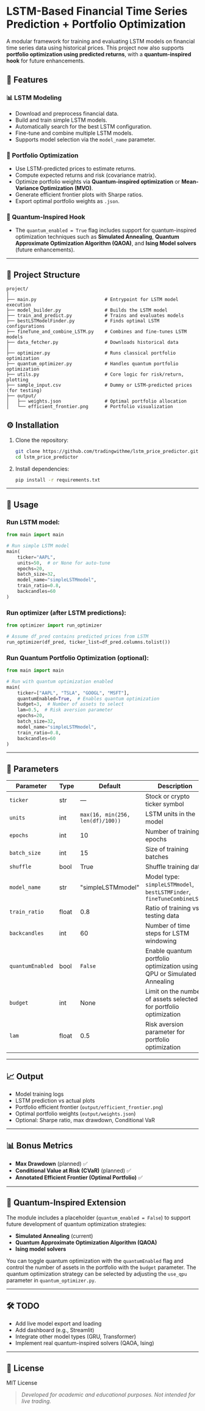 # LSTM-Based Financial Time Series Prediction + Portfolio Optimization

A modular framework for training and evaluating LSTM models on financial time series data using historical prices. This project now also supports **portfolio optimization using predicted returns**, with a **quantum-inspired hook** for future enhancements.

## 🚀 Features

### 📊 LSTM Modeling

* Download and preprocess financial data.
* Build and train simple LSTM models.
* Automatically search for the best LSTM configuration.
* Fine-tune and combine multiple LSTM models.
* Supports model selection via the `model_name` parameter.

### 💼 Portfolio Optimization

* Use LSTM-predicted prices to estimate returns.
* Compute expected returns and risk (covariance matrix).
* Optimize portfolio weights via **Quantum-inspired optimization** or **Mean-Variance Optimization (MVO)**.
* Generate efficient frontier plots with Sharpe ratios.
* Export optimal portfolio weights as `.json`.

### 🔮 Quantum-Inspired Hook

* The `quantum_enabled = True` flag includes support for quantum-inspired optimization techniques such as **Simulated Annealing**, **Quantum Approximate Optimization Algorithm (QAOA)**, and **Ising Model solvers** (future enhancements).

---

## 🧩 Project Structure

```
project/
│
├── main.py                         # Entrypoint for LSTM model execution
├── model_builder.py                # Builds the LSTM model
├── train_and_predict.py            # Trains and evaluates models
├── bestLSTModelFinder.py           # Finds optimal LSTM configurations
├── fineTune_and_combine_LSTM.py    # Combines and fine-tunes LSTM models
├── data_fetcher.py                 # Downloads historical data
│
├── optimizer.py                    # Runs classical portfolio optimization
├── quantum_optimizer.py            # Handles quantum portfolio optimization
├── utils.py                        # Core logic for risk/return, plotting
├── sample_input.csv                # Dummy or LSTM-predicted prices (for testing)
├── output/
│   ├── weights.json                # Optimal portfolio allocation
│   └── efficient_frontier.png      # Portfolio visualization
```

## ⚙️ Installation

1. Clone the repository:

   ```bash
   git clone https://github.com/tradingwithme/lstm_price_predictor.git
   cd lstm_price_predictor
   ```

2. Install dependencies:

   ```bash
   pip install -r requirements.txt
   ```

---

## 🧠 Usage

### Run LSTM model:

```python
from main import main

# Run simple LSTM model
main(
    ticker="AAPL",
    units=50,  # or None for auto-tune
    epochs=20,
    batch_size=32,
    model_name="simpleLSTMmodel",
    train_ratio=0.8,
    backcandles=60
)
```

### Run optimizer (after LSTM predictions):

```python
from optimizer import run_optimizer

# Assume df_pred contains predicted prices from LSTM
run_optimizer(df_pred, ticker_list=df_pred.columns.tolist())
```

### Run Quantum Portfolio Optimization (optional):

```python
from main import main

# Run with quantum optimization enabled
main(
    ticker=["AAPL", "TSLA", "GOOGL", "MSFT"],
    quantumEnabled=True,  # Enables quantum optimization
    budget=3,  # Number of assets to select
    lam=0.5,  # Risk aversion parameter
    epochs=20,
    batch_size=32,
    model_name="simpleLSTMmodel",
    train_ratio=0.8,
    backcandles=60
)
```

---

## 🧮 Parameters

| Parameter        | Type  | Default                          | Description                                                            |
| ---------------- | ----- | -------------------------------- | ---------------------------------------------------------------------- |
| `ticker`         | str   | —                                | Stock or crypto ticker symbol                                          |
| `units`          | int   | `max(16, min(256, len(df)/100))` | LSTM units in the model                                                |
| `epochs`         | int   | 10                               | Number of training epochs                                              |
| `batch_size`     | int   | 15                               | Size of training batches                                               |
| `shuffle`        | bool  | True                             | Shuffle training data                                                  |
| `model_name`     | str   | "simpleLSTMmodel"                | Model type: `simpleLSTMmodel`, `bestLSTMFinder`, `fineTuneCombineLSTM` |
| `train_ratio`    | float | 0.8                              | Ratio of training vs testing data                                      |
| `backcandles`    | int   | 60                               | Number of time steps for LSTM windowing                                |
| `quantumEnabled` | bool  | `False`                          | Enable quantum portfolio optimization using QPU or Simulated Annealing |
| `budget`         | int   | None                             | Limit on the number of assets selected for portfolio optimization      |
| `lam`            | float | 0.5                              | Risk aversion parameter for portfolio optimization                     |

---

## 📈 Output

* Model training logs
* LSTM prediction vs actual plots
* Portfolio efficient frontier (`output/efficient_frontier.png`)
* Optimal portfolio weights (`output/weights.json`)
* Optional: Sharpe ratio, max drawdown, Conditional VaR

---

## 📊 Bonus Metrics

* **Max Drawdown** (planned) ✅
* **Conditional Value at Risk (CVaR)** (planned) ✅
* **Annotated Efficient Frontier (Optimal Portfolio)** ✅

---

## 🔮 Quantum-Inspired Extension

The module includes a placeholder (`quantum_enabled = False`) to support future development of quantum optimization strategies:

* **Simulated Annealing** (current)
* **Quantum Approximate Optimization Algorithm (QAOA)**
* **Ising model solvers**

You can toggle quantum optimization with the `quantumEnabled` flag and control the number of assets in the portfolio with the `budget` parameter. The quantum optimization strategy can be selected by adjusting the `use_qpu` parameter in `quantum_optimizer.py`.

---

## 🛠️ TODO

* Add live model export and loading
* Add dashboard (e.g., Streamlit)
* Integrate other model types (GRU, Transformer)
* Implement real quantum-inspired solvers (QAOA, Ising)

---

## 📄 License

MIT License

> *Developed for academic and educational purposes. Not intended for live trading.*
